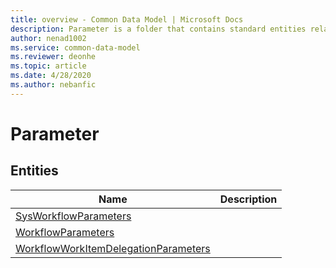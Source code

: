 ```yaml
---
title: overview - Common Data Model | Microsoft Docs
description: Parameter is a folder that contains standard entities related to the Common Data Model.
author: nenad1002
ms.service: common-data-model
ms.reviewer: deonhe
ms.topic: article
ms.date: 4/28/2020
ms.author: nebanfic
---
```


# Parameter


## Entities

|Name|Description|
|---|---|
|[SysWorkflowParameters](SysWorkflowParameters.md)||
|[WorkflowParameters](WorkflowParameters.md)||
|[WorkflowWorkItemDelegationParameters](WorkflowWorkItemDelegationParameters.md)||
